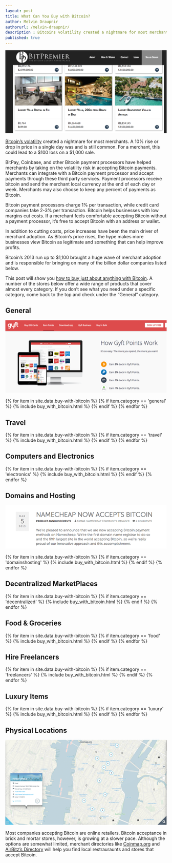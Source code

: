 ```yaml
---
layout: post
title: What Can You Buy with Bitcoin?
author: Melvin Draupnir
authorurl: /melvin-draupnir/
description : Bitcoins volatility created a nightmare for most merchants.   
published: true
---
```

![what can you buy with bitcoin](/images/bitpremier-compressor.png)

[Bitcoin’s volatility](/bitcoin-volatility-as-an-asset-class/) created a nightmare for most merchants. A 10% rise or drop in price in a single day was and is still common. For a merchant, this could lead to a $100 loss on a $1,000 sale. 

BitPay, Coinbase, and other Bitcoin payment processors have helped merchants by taking on the volatility risk in accepting Bitcoin payments. Merchants can integrate with a Bitcoin payment processor and accept payments through these third party services. Payment processors receive bitcoin and send the merchant local currency at the end of each day or week. Merchants may also choose to keep any percent of payments as Bitcoin. 

Bitcoin payment processors charge 1% per transaction, while credit card companies take 2-3% per transaction. Bitcoin helps businesses with low margins cut costs. If a merchant feels comfortable accepting Bitcoin without a payment processor, it’s free to accept Bitcoin with an address or wallet. 

In addition to cutting costs, price increases have been the main driver of merchant adoption. As Bitcoin’s price rises, the hype makes more businesses view Bitcoin as legitimate and something that can help improve profits. 

Bitcoin’s 2013 run up to $1,100 brought a huge wave of merchant adoption and is responsible for bringing on many of the billion dollar companies listed below.

This post will show you <a href="http://geni.us/spendabit">how to buy just about anything with Bitcoin</a>. A number of the stores below offer a wide range of products that cover almost every category. If you don’t see what you need under a specific category, come back to the top and check under the “General” category. 

## General 

![gyft](/images/gyft-compressor.png)

{% for item in site.data.buy-with-bitcoin %}
{% if item.category == 'general' %}
{% include buy_with_bitcoin.html %}
{% endif %}
{% endfor %} 

## Travel 
 
{% for item in site.data.buy-with-bitcoin %}
{% if item.category == 'travel' %}
{% include buy_with_bitcoin.html %}
{% endif %}
{% endfor %}  

## Computers and Electronics

{% for item in site.data.buy-with-bitcoin %}
{% if item.category == 'electronics' %}
{% include buy_with_bitcoin.html %}
{% endif %}
{% endfor %} 

## Domains and Hosting 

![namecheap](/images/namecheap-compressor.png)

{% for item in site.data.buy-with-bitcoin %}
{% if item.category == 'domainshosting' %}
{% include buy_with_bitcoin.html %}
{% endif %}
{% endfor %} 

## Decentralized MarketPlaces

{% for item in site.data.buy-with-bitcoin %}
{% if item.category == 'decentralized' %}
{% include buy_with_bitcoin.html %}
{% endif %}
{% endfor %} 

## Food & Groceries

{% for item in site.data.buy-with-bitcoin %}
{% if item.category == 'food' %}
{% include buy_with_bitcoin.html %}
{% endif %}
{% endfor %} 

## Hire Freelancers

{% for item in site.data.buy-with-bitcoin %}
{% if item.category == 'freelancers' %}
{% include buy_with_bitcoin.html %}
{% endif %}
{% endfor %} 

## Luxury Items

{% for item in site.data.buy-with-bitcoin %}
{% if item.category == 'luxury' %}
{% include buy_with_bitcoin.html %}
{% endif %}
{% endfor %}

## Physical Locations

![coinmap](/images/coinmap-compressor.png)

Most companies accepting Bitcoin are online retailers. Bitcoin acceptance in brick and mortar stores, however, is growing at a slower pace. Although the options are somewhat limited, merchant directories like <a href="https://coinmap.org">Coinmap.org</a> and <a href="https://airbitz.co/search?term=&location=Current+Location">AirBitz’s Directory</a> will help you find local restrauraunts and stores that accept Bitcoin. 
